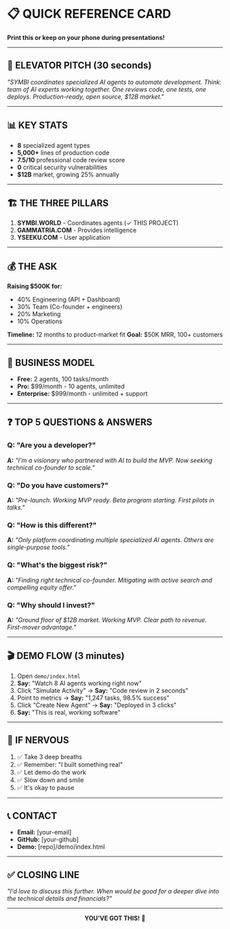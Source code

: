 # 📋 QUICK REFERENCE CARD
**Print this or keep on your phone during presentations!**

---

## 🎯 ELEVATOR PITCH (30 seconds)
*"SYMBI coordinates specialized AI agents to automate development. Think: team of AI experts working together. One reviews code, one tests, one deploys. Production-ready, open source, $12B market."*

---

## 📊 KEY STATS
- **8** specialized agent types
- **5,000+** lines of production code
- **7.5/10** professional code review score
- **0** critical security vulnerabilities
- **$12B** market, growing 25% annually

---

## 🏗️ THE THREE PILLARS
1. **SYMBI.WORLD** - Coordinates agents (✓ THIS PROJECT)
2. **GAMMATRIA.COM** - Provides intelligence
3. **YSEEKU.COM** - User application

---

## 💰 THE ASK
**Raising $500K for:**
- 40% Engineering (API + Dashboard)
- 30% Team (Co-founder + engineers)
- 20% Marketing
- 10% Operations

**Timeline:** 12 months to product-market fit
**Goal:** $50K MRR, 100+ customers

---

## 🎯 BUSINESS MODEL
- **Free:** 2 agents, 100 tasks/month
- **Pro:** $99/month - 10 agents, unlimited
- **Enterprise:** $999/month - unlimited + support

---

## ❓ TOP 5 QUESTIONS & ANSWERS

### Q: "Are you a developer?"
**A:** *"I'm a visionary who partnered with AI to build the MVP. Now seeking technical co-founder to scale."*

### Q: "Do you have customers?"
**A:** *"Pre-launch. Working MVP ready. Beta program starting. First pilots in talks."*

### Q: "How is this different?"
**A:** *"Only platform coordinating multiple specialized AI agents. Others are single-purpose tools."*

### Q: "What's the biggest risk?"
**A:** *"Finding right technical co-founder. Mitigating with active search and compelling equity offer."*

### Q: "Why should I invest?"
**A:** *"Ground floor of $12B market. Working MVP. Clear path to revenue. First-mover advantage."*

---

## 🎬 DEMO FLOW (3 minutes)
1. Open `demo/index.html`
2. **Say:** "Watch 8 AI agents working right now"
3. Click "Simulate Activity" → **Say:** "Code review in 2 seconds"
4. Point to metrics → **Say:** "1,247 tasks, 98.5% success"
5. Click "Create New Agent" → **Say:** "Deployed in 3 clicks"
6. **Say:** "This is real, working software"

---

## 💪 IF NERVOUS
1. ✅ Take 3 deep breaths
2. ✅ Remember: "I built something real"
3. ✅ Let demo do the work
4. ✅ Slow down and smile
5. ✅ It's okay to pause

---

## 📞 CONTACT
- **Email:** [your-email]
- **GitHub:** [your-github]
- **Demo:** [repo]/demo/index.html

---

## ✅ CLOSING LINE
*"I'd love to discuss this further. When would be good for a deeper dive into the technical details and financials?"*

---

<div align="center">

**YOU'VE GOT THIS!** 🚀

</div>
